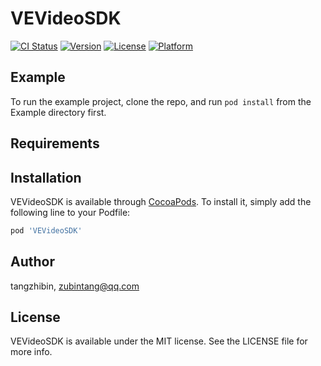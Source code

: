 # VEVideoSDK

[![CI Status](https://img.shields.io/travis/tangzhibin/VEVideoSDK.svg?style=flat)](https://travis-ci.org/tangzhibin/VEVideoSDK)
[![Version](https://img.shields.io/cocoapods/v/VEVideoSDK.svg?style=flat)](https://cocoapods.org/pods/VEVideoSDK)
[![License](https://img.shields.io/cocoapods/l/VEVideoSDK.svg?style=flat)](https://cocoapods.org/pods/VEVideoSDK)
[![Platform](https://img.shields.io/cocoapods/p/VEVideoSDK.svg?style=flat)](https://cocoapods.org/pods/VEVideoSDK)

## Example

To run the example project, clone the repo, and run `pod install` from the Example directory first.

## Requirements

## Installation

VEVideoSDK is available through [CocoaPods](https://cocoapods.org). To install
it, simply add the following line to your Podfile:

```ruby
pod 'VEVideoSDK'
```

## Author

tangzhibin, zubintang@qq.com

## License

VEVideoSDK is available under the MIT license. See the LICENSE file for more info.
